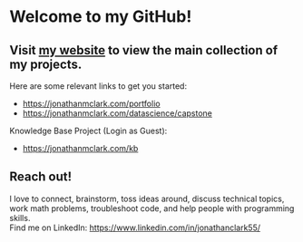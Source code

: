 # Welcome to my GitHub!

## Visit [my website](https://jonathanmclark.com) to view the main collection of my projects.
Here are some relevant links to get you started:
- https://jonathanmclark.com/portfolio
- https://jonathanmclark.com/datascience/capstone

Knowledge Base Project (Login as Guest):
- https://jonathanmclark.com/kb

## Reach out!
I love to connect, brainstorm, toss ideas around, discuss technical topics, work math problems, troubleshoot code, and help people with programming skills.
<br>Find me on LinkedIn: https://www.linkedin.com/in/jonathanclark55/
